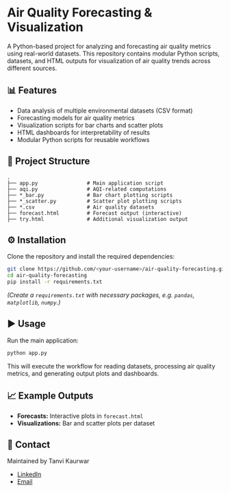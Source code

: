 # Air Quality Forecasting & Visualization

A Python-based project for analyzing and forecasting air quality metrics using real-world datasets. 
This repository contains modular Python scripts, datasets, and HTML outputs for visualization 
of air quality trends across different sources.

## 📊 Features
- Data analysis of multiple environmental datasets (CSV format)
- Forecasting models for air quality metrics
- Visualization scripts for bar charts and scatter plots
- HTML dashboards for interpretability of results
- Modular Python scripts for reusable workflows

## 📂 Project Structure
```
.
├── app.py                # Main application script
├── aqi.py                # AQI-related computations
├── *_bar.py              # Bar chart plotting scripts
├── *_scatter.py          # Scatter plot plotting scripts
├── *.csv                 # Air quality datasets
├── forecast.html         # Forecast output (interactive)
├── try.html              # Additional visualization output
```

## ⚙️ Installation
Clone the repository and install the required dependencies:

```bash
git clone https://github.com/<your-username>/air-quality-forecasting.git
cd air-quality-forecasting
pip install -r requirements.txt
```

*(Create a `requirements.txt` with necessary packages, e.g. `pandas`, `matplotlib`, `numpy`.)*

## ▶️ Usage
Run the main application:
```bash
python app.py
```

This will execute the workflow for reading datasets, processing air quality metrics, 
and generating output plots and dashboards.

## 📈 Example Outputs
- **Forecasts:** Interactive plots in `forecast.html`
- **Visualizations:** Bar and scatter plots per dataset

## 📧 Contact
Maintained by Tanvi Kaurwar  
- [LinkedIn]([https://www.linkedin.com/in/tanvikaurwar/](https://www.linkedin.com/in/tanvi-kaurwar-779b501b0/))  
- [Email](mailto:tanvimk11@gmail.com)
